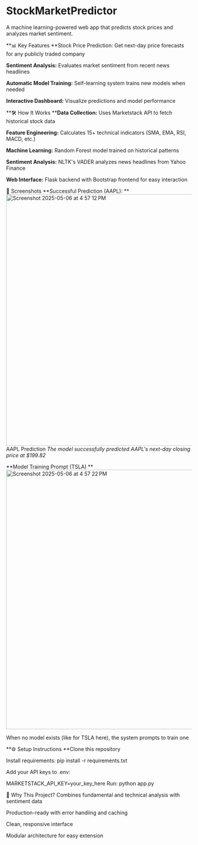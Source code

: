 # StockMarketPredictor

A machine learning-powered web app that predicts stock prices and analyzes market sentiment.

**📊 Key Features
**Stock Price Prediction: Get next-day price forecasts for any publicly traded company

**Sentiment Analysis:** Evaluates market sentiment from recent news headlines

**Automatic Model Training:** Self-learning system trains new models when needed

**Interactive Dashboard:** Visualize predictions and model performance

**🛠 How It Works
****Data Collection:** Uses Marketstack API to fetch historical stock data

**Feature Engineering:** Calculates 15+ technical indicators (SMA, EMA, RSI, MACD, etc.)

**Machine Learning:** Random Forest model trained on historical patterns

**Sentiment Analysis:** NLTK's VADER analyzes news headlines from Yahoo Finance

**Web Interface:** Flask backend with Bootstrap frontend for easy interaction

📸 Screenshots
**Successful Prediction (AAPL):
**<img width="681" alt="Screenshot 2025-05-06 at 4 57 12 PM" src="https://github.com/user-attachments/assets/5d4e83eb-ae65-4ac5-aabb-b101d27f1458" />
AAPL Prediction
*The model successfully predicted AAPL's next-day closing price at $199.82*

**Model Training Prompt (TSLA)
**<img width="702" alt="Screenshot 2025-05-06 at 4 57 22 PM" src="https://github.com/user-attachments/assets/46fe3229-faeb-482e-a878-eada76d2c396" />

When no model exists (like for TSLA here), the system prompts to train one

**⚙️ Setup Instructions
**Clone this repository

Install requirements: pip install -r requirements.txt

Add your API keys to .env:

MARKETSTACK_API_KEY=your_key_here
Run: python app.py

🌟 Why This Project?
Combines fundamental and technical analysis with sentiment data

Production-ready with error handling and caching

Clean, responsive interface

Modular architecture for easy extension
